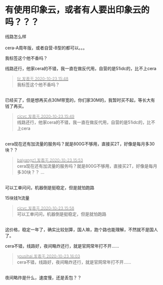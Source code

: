# 有使用印象云，或者有人要出印象云的吗？？？


线路怎么样<br />
<br />
cera-A周年版，或者自营-B型的都可以。。。

我标签这个他不香吗？

线路还行，他家cera的不错，我一直在做反代用，自营的是51idc的，比不上cera

<div class="quote"><blockquote><font size="2"><a href="https://www.hostloc.com/forum.php?mod=redirect&amp;goto=findpost&amp;pid=9341526&amp;ptid=757633" target="_blank"><font color="#999999">tir 发表于 2020-10-23 15:48</font></a></font><br />
我标签这个他不香吗？</blockquote></div><br />
已经买了，但是想再买点30M带宽的，你们家30M的，我暂时买不起，等长大有钱了再买。

<div class="quote"><blockquote><font size="2"><a href="https://www.hostloc.com/forum.php?mod=redirect&amp;goto=findpost&amp;pid=9341532&amp;ptid=757633" target="_blank"><font color="#999999">cicvc 发表于 2020-10-23 15:49</font></a></font><br />
线路还行，他家cera的不错，我一直在做反代用，自营的是51idc的，比不上cera</blockquote></div><br />
cera现在还有加流量的服务吗？就是800G不够用，直接买2T，好像是每月多30块？？

<div class="quote"><blockquote><font size="2"><a href="https://www.hostloc.com/forum.php?mod=redirect&amp;goto=findpost&amp;pid=9341556&amp;ptid=757633" target="_blank"><font color="#999999">baiyangz1 发表于 2020-10-23 15:53</font></a></font><br />
cera现在还有加流量的服务吗？就是800G不够用，直接买2T，好像是每月多30块？？ ...</blockquote></div><br />
可以工单问问，机器倒是挺稳定，但是就怕跑路<img src="static/image/smiley/yct/010.gif" smilieid="41" border="0" alt="" />

15块钱1t流量

<div class="quote"><blockquote><font size="2"><a href="https://www.hostloc.com/forum.php?mod=redirect&amp;goto=findpost&amp;pid=9341582&amp;ptid=757633" target="_blank"><font color="#999999">cicvc 发表于 2020-10-23 15:58</font></a></font><br />
可以工单问问，机器倒是挺稳定，但是就怕跑路</blockquote></div><br />
这价格，稳定一年了，确实比较划算，国人嘛，跑个路也能理解，不然就不是国人了。

cera不错，线路好，夜间略炸还行，就是官网常年打不开……

<div class="quote"><blockquote><font size="2"><a href="https://www.hostloc.com/forum.php?mod=redirect&amp;goto=findpost&amp;pid=9341604&amp;ptid=757633" target="_blank"><font color="#999999">yousihai 发表于 2020-10-23 16:03</font></a></font><br />
cera不错，线路好，夜间略炸还行，就是官网常年打不开……</blockquote></div><br />
夜间略炸是什么，速度慢，还是丢包？？
